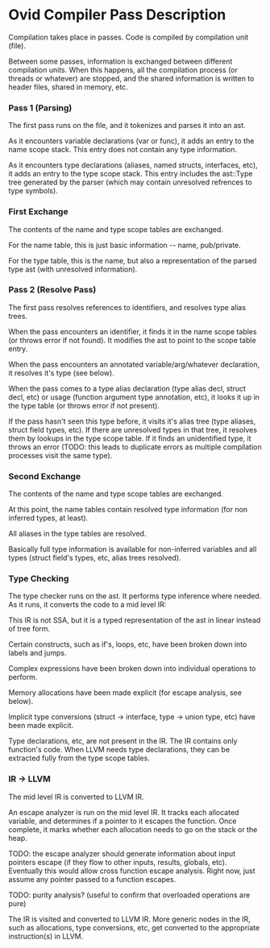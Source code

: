 # Ovid Compiler Pass Description

Compilation takes place in passes. Code is compiled by compilation unit (file). 

Between some passes, information is exchanged between different compilation units. When this happens, all the compilation process (or threads or whatever) are stopped, and the shared information is written to header files, shared in memory, etc.

### Pass 1 (Parsing)
The first pass runs on the file, and it tokenizes and parses it into an ast.

As it encounters variable declarations (var or func), it adds an entry to the name scope stack. This entry does not contain any type information.

As it encounters type declarations (aliases, named structs, interfaces, etc), it adds an entry to the type scope stack. This entry includes the ast::Type tree generated by the parser (which may contain unresolved refrences to type symbols).

### First Exchange
The contents of the name and type scope tables are exchanged.

For the name table, this is just basic information -- name, pub/private.

For the type table, this is the name, but also a representation of the parsed type ast (with unresolved information).

### Pass 2 (Resolve Pass)
The first pass resolves references to identifiers, and resolves type alias trees.

When the pass encounters an identifier, it finds it in the name scope tables (or throws error if not found). It modifies the ast to point to the scope table entry.

When the pass encounters an annotated variable/arg/whatever declaration, it resolves it's type (see below).

When the pass comes to a type alias declaration (type alias decl, struct decl, etc) or usage (function argument type annotation, etc), it looks it up in the type table (or throws error if not present). 

If the pass hasn't seen this type before, it visits it's alias tree (type aliases, struct field types, etc). If there are unresolved types in that tree, it resolves them by lookups in the type scope table. If it finds an unidentified type, it throws an error (TODO: this leads to duplicate errors as multiple compilation processes visit the same type).

### Second Exchange

The contents of the name and type scope tables are exchanged.

At this point, the name tables contain resolved type information (for non inferred types, at least).

All aliases in the type tables are resolved.

Basically full type information is available for non-inferred variables and all types (struct field's types, etc, alias trees resolved).

### Type Checking

The type checker runs on the ast. It performs type inference where needed. As it runs, it converts the code to a mid level IR:

This IR is not SSA, but it is a typed representation of the ast in linear instead of tree form. 

Certain constructs, such as if's, loops, etc, have been broken down into labels and jumps. 

Complex expressions have been broken down into individual operations to perform.

Memory allocations have been made explicit (for escape analysis, see below).

Implicit type conversions (struct -> interface, type -> union type, etc) have been made explicit.

Type declarations, etc, are not present in the IR. The IR contains only function's code. When LLVM needs type declarations, they can be extracted fully from the type scope tables.

### IR -> LLVM
The mid level IR is converted to LLVM IR.

An escape analyzer is run on the mid level IR. It tracks each allocated variable, and determines if a pointer to it escapes the function. Once complete, it marks whether each allocation needs to go on the stack or the heap.

TODO: the escape analyzer should generate information about input pointers escape (if they flow to other inputs, results, globals, etc). Eventually this would allow cross function escape analysis. Right now, just assume any pointer passed to a function escapes.

TODO: purity analysis? (useful to confirm that overloaded operations are pure)

The IR is visited and converted to LLVM IR. More generic nodes in the IR, such as allocations, type conversions, etc, get converted to the appropriate instruction(s) in LLVM.